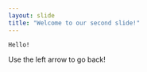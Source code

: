 ```yaml
---
layout: slide
title: "Welcome to our second slide!"
---
```

    Hello!
Use the left arrow to go back!
